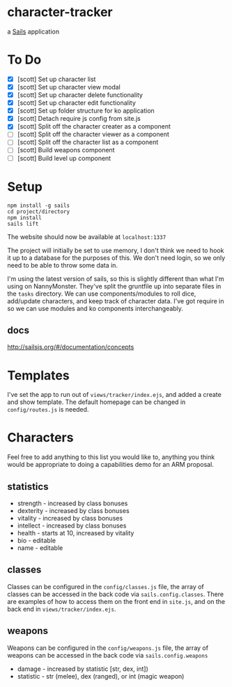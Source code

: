 # character-tracker

a [Sails](http://sailsjs.org) application

# To Do

 - [x] [scott] Set up character list
 - [x] [scott] Set up character view modal
 - [x] [scott] Set up character delete functionality
 - [x] [scott] Set up character edit functionality
 - [x] [scott] Set up folder structure for ko application
 - [x] [scott] Detach require js config from site.js
 - [x] [scott] Split off the character creater as a component
 - [ ] [scott] Split off the character viewer as a component
 - [ ] [scott] Split off the character list as a component
 - [ ] [scott] Build weapons component
 - [ ] [scott] Build level up component

# Setup

	npm install -g sails
	cd project/directory
	npm install
	sails lift

The website should now be available at `localhost:1337`

The project will initially be set to use memory, I don't think we need to hook it up to a database for the purposes of this. We don't need login, so we only need to be able to throw some data in.

I'm using the latest version of sails, so this is slightly different than what I'm using on NannyMonster. They've split the gruntfile up into separate files in the `tasks` directory. We can use components/modules to roll dice, add/update characters, and keep track of character data. I've got require in so we can use modules and ko components interchangeably.

## docs

http://sailsjs.org/#/documentation/concepts

# Templates

I've set the app to run out of `views/tracker/index.ejs`, and added a create and show template. The default homepage can be changed in `config/routes.js` is needed.

# Characters

Feel free to add anything to this list you would like to, anything you think would be appropriate to doing a capabilities demo for an ARM proposal.

## statistics 

* strength - increased by class bonuses
* dexterity - increased by class bonuses
* vitality - increased by class bonuses
* intellect - increased by class bonuses
* health - starts at 10, increased by vitality
* bio - editable
* name - editable

## classes

Classes can be configured in the `config/classes.js` file, the array of classes can be accessed in the back code via `sails.config.classes`. There are examples of how to access them on the front end in `site.js`, and on the back end in `views/tracker/index.ejs`.

## weapons

Weapons can be configured in the `config/weapons.js` file, the array of weapons can be accessed in the back code via `sails.config.weapons`

* damage - increased by statistic [str, dex, int])
* statistic - str (melee), dex (ranged), or int (magic weapon)
